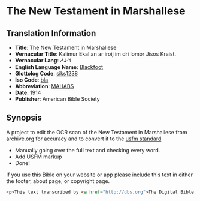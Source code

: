 # The New Testament in Marshallese

## Translation Information

- **Title**: The New Testament in Marshallese
- **Vernacular Title**: Kalimur Ekal an ar iroij im dri lomor Jisos Kraist.
- **Vernacular Lang**: ᓱᖽᐧᖿ
- **English Language Name**: <a href="https://en.wikipedia.org/wiki/Blackfoot_language">Blackfoot</a>
- **Glottolog Code**: <a href="http://glottolog.org/resource/languoid/id/siks1238">siks1238</a>
- **Iso Code**: <a href="http://www.ethnologue.com/language/bla">bla</a>
- **Abbreviation**: <a href="https://find.bible/MAHABS">MAHABS</a>
- **Date**: 1914
- **Publisher**: American Bible Society

## Synopsis
A project to edit the OCR scan of the New Testament in Marshallese from archive.org for accuracy and to convert it to the <a href="http://paratext.org/system/files/usfmReference2_4.pdf">usfm standard</a>
  - Manually going over the full text and checking every word.
  - Add USFM markup
  - Done!

If you use this Bible on your website or app please include this text in either the footer, about page, or copyright page.

```html
<p>This text transcribed by <a href="http://dbs.org">The Digital Bible Society</a></p>
```
